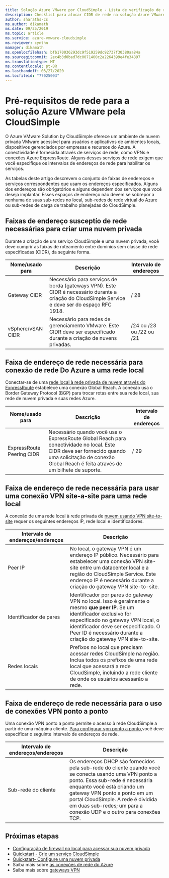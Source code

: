 ```yaml
---
title: Solução Azure VMware por CloudSimple - Lista de verificação de rede
description: Checklist para alocar CIDR de rede na solução Azure VMware pela CloudSimple
author: sharaths-cs
ms.author: dikamath
ms.date: 09/25/2019
ms.topic: article
ms.service: azure-vmware-cloudsimple
ms.reviewer: cynthn
manager: dikamath
ms.openlocfilehash: bfb170036293dc9f519259dc92737f30380aa84a
ms.sourcegitcommit: 2ec4b3d0bad7dc0071400c2a2264399e4fe34897
ms.translationtype: MT
ms.contentlocale: pt-BR
ms.lasthandoff: 03/27/2020
ms.locfileid: "77025003"
---
```

# <a name="networking-prerequisites-for-azure-vmware-solution-by-cloudsimple"></a>Pré-requisitos de rede para a solução Azure VMware pela CloudSimple

O Azure VMware Solution by CloudSimple oferece um ambiente de nuvem privada VMware acessível para usuários e aplicativos de ambientes locais, dispositivos gerenciados por empresas e recursos do Azure. A conectividade é fornecida através de serviços de rede, como VPNs e conexões Azure ExpressRoute. Alguns desses serviços de rede exigem que você especifique os intervalos de endereços de rede para habilitar os serviços. 

As tabelas deste artigo descrevem o conjunto de faixas de endereços e serviços correspondentes que usam os endereços especificados. Alguns dos endereços são obrigatórios e alguns dependem dos serviços que você deseja implantar. Esses espaços de endereço não devem se sobrepor a nenhuma de suas sub-redes no local, sub-redes de rede virtual do Azure ou sub-redes de carga de trabalho planejadas do CloudSimple.

## <a name="network-address-ranges-required-for-creating-a-private-cloud"></a>Faixas de endereço susceptío de rede necessárias para criar uma nuvem privada

Durante a criação de um serviço CloudSimple e uma nuvem privada, você deve cumprir as faixas de roteamento entre domínios sem classe de rede especificadas (CIDR), da seguinte forma.

| Nome/usado para     | Descrição                                                                                                                            | Intervalo de endereços            |
|-------------------|----------------------------------------------------------------------------------------------------------------------------------------|--------------------------|
| Gateway CIDR      | Necessário para serviços de borda (gateways VPN).  Este CIDR é necessário durante a criação do CloudSimple Service e deve ser do espaço RFC 1918. | / 28                      |
| vSphere/vSAN CIDR | Necessário para redes de gerenciamento VMware. Este CIDR deve ser especificado durante a criação de nuvens privadas.                                    | /24 ou /23 ou /22 ou /21 |

## <a name="network-address-range-required-for-azure-network-connection-to-an-on-premises-network"></a>Faixa de endereço de rede necessária para conexão de rede Do Azure a uma rede local

Conectar-se de uma [rede local à rede privada de nuvem através do ExpressRoute](on-premises-connection.md) estabelece uma conexão Global Reach.  A conexão usa o Border Gateway Protocol (BGP) para trocar rotas entre sua rede local, sua rede de nuvem privada e suas redes Azure.

| Nome/usado para             | Descrição                                                                                                                                                                             | Intervalo de endereços |
|---------------------------|-----------------------------------------------------------------------------------------------------------------------------------------------------------------------------------------|---------------|
| ExpressRoute Peering CIDR | Necessário quando você usa o ExpressRoute Global Reach para conectividade no local. Este CIDR deve ser fornecido quando uma solicitação de conexão Global Reach é feita através de um bilhete de suporte. | / 29           |

## <a name="network-address-range-required-for-using-a-site-to-site-vpn-connection-to-an-on-premises-network"></a>Faixa de endereço de rede necessária para usar uma conexão VPN site-a-site para uma rede local

A conexão de uma rede local à rede privada de [nuvem usando VPN site-to-site](vpn-gateway.md) requer os seguintes endereços IP, rede local e identificadores. 

| Intervalo de endereços/endereços | Descrição                                                                                                                                                                                                                                                           |
|-----------------------|-----------------------------------------------------------------------------------------------------------------------------------------------------------------------------------------------------------------------------------------------------------------------|
| Peer IP               | No local, o gateway VPN é um endereço IP público. Necessário para estabelecer uma conexão VPN site-site entre um datacenter local e a região do CloudSimple Service. Este endereço IP é necessário durante a criação do gateway VPN site-to-site.                                         |
| Identificador de pares       | Identificador por pares do gateway VPN no local. Isso é geralmente o mesmo **que peer IP**.  Se um identificador exclusivo for especificado no gateway VPN local, o identificador deve ser especificado.  O Peer ID é necessário durante a criação do gateway VPN site-to-site.   |
| Redes locais   | Prefixos no local que precisam acessar redes CloudSimple na região.  Inclua todos os prefixos de uma rede local que acessará a rede CloudSimple, incluindo a rede cliente de onde os usuários acessarão a rede.                                         |

## <a name="network-address-range-required-for-using-point-to-site-vpn-connections"></a>Faixa de endereço de rede necessária para o uso de conexões VPN ponto a ponto

Uma conexão VPN ponto a ponto permite o acesso à rede CloudSimple a partir de uma máquina cliente.  [Para configurar vpn ponto a ponto,](vpn-gateway.md)você deve especificar o seguinte intervalo de endereços de rede.

| Intervalo de endereços/endereços | Descrição                                                                                                                                                                                                                                                                                                  |
|-----------------------|--------------------------------------------------------------------------------------------------------------------------------------------------------------------------------------------------------------------------------------------------------------------------------------------------------------|
| Sub-rede do cliente         | Os endereços DHCP são fornecidos pela sub-rede do cliente quando você se conecta usando uma VPN ponto a ponto. Essa sub-rede é necessária enquanto você está criando um gateway VPN ponto a ponto em um portal CloudSimple.  A rede é dividida em duas sub-redes; um para a conexão UDP e o outro para conexões TCP. |

## <a name="next-steps"></a>Próximas etapas

* [Configuração de firewall no local para acessar sua nuvem privada](on-premises-firewall-configuration.md)
* [Quickstart - Crie um serviço CloudSimple](quickstart-create-cloudsimple-service.md)
* [Quickstart- Configure uma nuvem privada](quickstart-create-private-cloud.md)
* Saiba mais sobre [as conexões de rede do Azure](cloudsimple-azure-network-connection.md)
* Saiba mais sobre [gateways VPN](cloudsimple-vpn-gateways.md)
